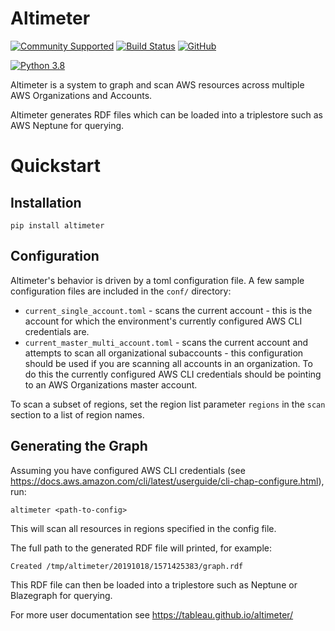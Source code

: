 # Altimeter

[![Community Supported](https://img.shields.io/badge/Support%20Level-Community%20Supported-457387.svg)](https://www.tableau.com/support-levels-it-and-developer-tools)
[![Build Status](https://api.travis-ci.com/tableau/altimeter.svg?branch=master)](https://travis-ci.com/tableau/altimeter)
[![GitHub](https://img.shields.io/badge/license-MIT-brightgreen.svg)](https://raw.githubusercontent.com/Tableau/altimeter/master/LICENSE)

[![Python 3.8](https://img.shields.io/badge/python-3.8-blue.svg)](https://www.python.org/downloads/release/python-380/)

Altimeter is a system to graph and scan AWS resources across multiple
AWS Organizations and Accounts.

Altimeter generates RDF files which can be loaded into a triplestore
such as AWS Neptune for querying.

# Quickstart

## Installation

    pip install altimeter

## Configuration

Altimeter's behavior is driven by a toml configuration file.  A few sample
configuration files are included in the `conf/` directory:

* `current_single_account.toml` - scans the current account - this is the account
  for which the environment's currently configured AWS CLI credentials are.
* `current_master_multi_account.toml` - scans the current account and attempts to
  scan all organizational subaccounts - this configuration should be used if you
  are scanning  all accounts in an organization.  To do this the currently
  configured AWS CLI credentials should be pointing to an AWS Organizations
  master account.

To scan a subset of regions, set the region list parameter `regions` in the `scan`
section to a list of region names.

## Generating the Graph

Assuming you have configured AWS CLI credentials
(see <https://docs.aws.amazon.com/cli/latest/userguide/cli-chap-configure.html>),
run:

    altimeter <path-to-config>

This will scan all resources in regions specified in the config file.

The full path to the generated RDF file will printed, for example:

    Created /tmp/altimeter/20191018/1571425383/graph.rdf

This RDF file can then be loaded into a triplestore such as Neptune or
Blazegraph for querying.

For more user documentation see <https://tableau.github.io/altimeter/>
